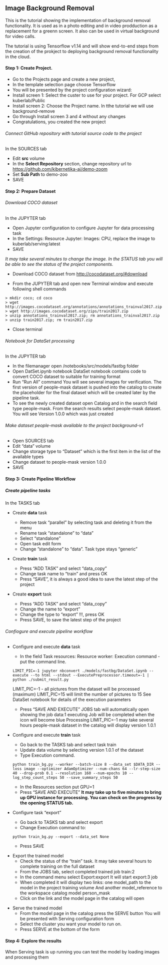 ## Image Background Removal

This is the tutorial showing the implementation of background removal functionality. It is used as in a photo editing and in video prodduction as a replacement for a greenn screen. It also can be used in virtual background for video calls.

The tutorial is using Tensorflow  v1.14 and will show end-to-end steps from the creation of the prokject to deploying background removal functionality in the cloud.

#### Step 1: Create Project. 

- Go to the Projects page and create a new project,
- In the template selection page choose Tensorflow 
- You will be presented by the project configuration wizard:
- Install screen 1: Select the custer to use for your project. For GCP select kuberlab/Public
- Install screen 2: Choose the Project name. In tthe tutorial we will use background-remove
- Go through Install screen 3 and 4 without any changes
- Congratulations, you created the new project 

###### Connect GitHub repository with tutorial source code to the project

In the SOURCES tab
* Edit **src** volume
* In the **Select Repository** section, change repository url to https://github.com/kibernetika-ai/demo-zoom
* Set **Sub Path** to demo-zoo 
* SAVE

#### Step 2: Prepare Dataset  

###### Download COCO dataset

In the JUPYTER tab
* Open Jupyter configuration to configure Jupyter for data processing task
* In the Settings: Resource Jupyter: Images: CPU, replace the image to kuberlab/serving:latest
* SAVE

*It may take several minutes to change the image.
In the STATUS tab you will be able to see the status of the project components.*

- Download COCO dataset from http://cocodataset.org/#download

+ From the JUPYTER tab and open new Terminal window and execute following shell commands

``` 
> mkdir coco; cd coco
> wget  http://images.cocodataset.org/annotations/annotations_trainval2017.zip
> wget http://images.cocodataset.org/zips/train2017.zip
> unzip annotations_trainval2017.zip; rm annotations_trainval2017.zip
> unzip train2017.zip; rm train2017.zip
```
- Close terminal

###### Notebook for DataSet processing

In the JUPYTER tab

  * In the filemanager open /notebooks/src/models/fastbg folder
  * Open DatSet.ipynb notebook
DataSet notebook contains code to convert COCO dataset to suitable for training format
  * Run “Run All” command
You will see several images for verification. The first version of people-mask dataset is pushed into the catalog to create the placeholder for the final dataset which will be created later by the pipeline task.
  * To see the newly created dataset open Catalog and in the search field type people-mask. From the search results select people-mask dataset. You will see Version 1.0.0 which was just created

###### Make dataset people-mask available to the project background-v1

* Open  SOURCES tab
* Edit “data” volume
* Change storage type to “Dataset” which is the first item in the list of the available types
* Change dataset to people-mask version 1.0.0
* SAVE

#### Step 3: Create Pipeline Workflow 

##### Create pipeline tasks
In the TASKS tab

* Create **data** task
  * Remove task “parallel” by selecting task and deleting it from the menu
  * Rename task “standalone” to “data”
  * Select “standalone”
  * Open task edit form
  * Change ”standalone” to “data”. Task type stays “generic”

* Create **train** task
  * Press “ADD TASK” and select “data_copy”
  * Change task name to “train” and press OK
  * Press “SAVE”, it is always a good idea to save the latest step of the project

* Create **export** task
  * Press “ADD TASK” and select “data_copy”
  * Change the name to “export”
  * Change the type to “export” !!!, press OK
  * Press SAVE, to save the latest step of the project

###### Confiogure and execute pipeline workflow

  * Configure and execute **data** task
    * In the field Task resources: Resource worker: Execution command - put the command line.

    ``` 
    LIMIT_PIC=-1 jupyter nbconvert ./models/fastbg/DataSet.ipynb --execute --to html --stdout --ExecutePreprocessor.timeout=-1 | python ./submit_result.py
    ```

    LIMIT_PIC=-1 - all pictures from the dataset will be processed (maximum)
    LIMIT_PIC=15 will limit the number of pictures to 15
    See DataSet notebook for details of the execution parameters
    
    * Press “SAVE AND EXECUTE”
    JOBS tab will automatically open showing the job data:1 executing
    Job will be completed when the icon will become blue
    Processing LIMIT_PIC=-1 may take several hours
    people-mask dataset in the catalog will display version 1.0.1

 - Configure and execute **train** task

    * Go back to the TASKS tab and select task train
    * Update data volume by selecting version 1.0.1 of the dataset
    * Type Execution command.

    ``` 
    python train_bg.py --worker --batch-size 8 --data_set $DATA_DIR --loss image --optimizer AdamOptimizer --num-chans 64 --lr-step-size 40 --drop-prob 0.1 --resolution 160 --num-epochs 10 --log_step_count_steps 50 --save_summary_steps 50
    ```

    * In the Resources section put GPU=1
    * Press “SAVE AND EXECUTE”
    **It may take up to five minutes to bring up GPU instance for processing. You can check on the progress by the opening STATUS tab.**

 * Configure task “export”
    * Go back to TASKS tab and select export
    * Change Execution command to:

    ```
    python train_bg.py --export --data_set None
    ```

    * Press SAVE

 - Export the trained model 
    * Check the status of the “train” task. It may take several hours to complete training on the full dataset
    * From the JOBS tab, select completed trained job train:2
    * In the command menu select Export:export
    It will start export:3 job
    * When completed it will display two links: one model_path to the model in the project training volume
    And another model_reference to the workspace catalog model person_mask
    * Click on the link and the model page in the catalog will open

 * Serve the trained model
    * From the model page in the catalog press the SERVE button
    You will be presented with Serving configuration form
    * Select the cluster you want your model to run on.
    * Press SERVE at the bottom of the form

#### Step 4: Explore the results

When Serving task is up running you can test the model by loading images and processing them


